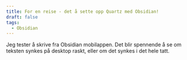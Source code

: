 ```yaml
---
title: For en reise - det å sette opp Quartz med Obsidian!
draft: false
tags:
  - Obsidian
---
```


 Jeg tester å skrive fra Obsidian mobilappen.
 Det blir spennende å se om teksten synkes på desktop raskt, eller om det synkes i det hele tatt. 
 
